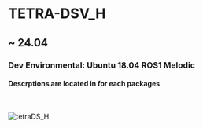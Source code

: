 # TETRA-DSV_H
## ~ 24.04
### Dev Environmental: Ubuntu 18.04 ROS1 Melodic

#### Descrptions are located in for each packages

<br>

![tetraDS_H](https://github.com/minwoo1213/TETRA-DSV_H/assets/103166594/f102869a-22ca-4d90-be81-63299282bf68)
